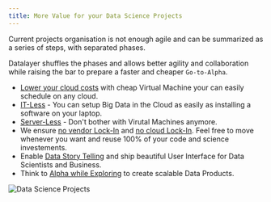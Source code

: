 ```yaml
---
title: More Value for your Data Science Projects
---
```


Current projects organisation is not enough agile and can be summarized as a series of steps, with separated phases.

Datalayer shuffles the phases and allows better agility and collaboration while raising the bar to prepare a faster and cheaper `Go-to-Alpha`.

+ [Lower your cloud costs](/docs/why/cost-less) with cheap Virtual Machine your can easily schedule on any cloud.
+ [IT-Less](/docs/why/it-less) - You can setup Big Data in the Cloud as easily as installing a software on your laptop.
+ [Server-Less](/docs/why/server-less) - Don't bother with Virutal Machines anymore.
+ We ensure [no vendor Lock-In](/docs/why/no-lock-in) and [no cloud Lock-In](/docs/why/no-vendor-cloud-lock-in). Feel free to move whenever you want and reuse 100% of your code and science investements.
+ Enable [Data Story Telling](/docs/why/collaborative-story-telling) and ship beautiful User Interface for Data Scientists and Business.
+ Think to [Alpha while Exploring](/docs/why/exploration-to-alpha) to create scalable Data Products.

![Data Science Projects](/images/datalayer/data-science-projects.svg "Data Science Projects")
